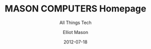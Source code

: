 ---
title: "MASON COMPUTERS Homepage"
subtitle: "All Things Tech"
date: "2012-07-18"
author: "Elliot Mason"
tags: ["masonComputers", "aboutMe"]
---